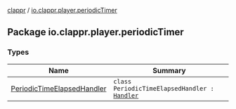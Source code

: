[clappr](../index.md) / [io.clappr.player.periodicTimer](.)

## Package io.clappr.player.periodicTimer

### Types

| Name | Summary |
|---|---|
| [PeriodicTimeElapsedHandler](-periodic-time-elapsed-handler/index.md) | `class PeriodicTimeElapsedHandler : `[`Handler`](https://developer.android.com/reference/android/os/Handler.html) |
